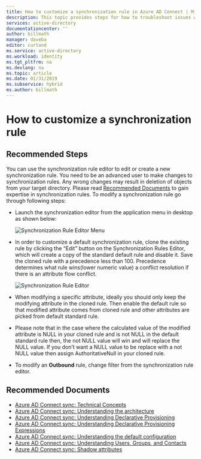 ```yaml
---
title: How to customize a synchronization rule in Azure AD Connect | Microsoft Docs'
description: This topic provides steps for how to troubleshoot issues with installing Azure AD Connect.
services: active-directory
documentationcenter: ''
author: billmath
manager: daveba
editor: curtand
ms.service: active-directory
ms.workload: identity
ms.tgt_pltfrm: na
ms.devlang: na
ms.topic: article
ms.date: 01/31/2019
ms.subservice: hybrid
ms.author: billmath
---
```


# How to customize a synchronization rule

## **Recommended Steps**

You can use the synchronization rule editor to edit or create a new synchronization rule. You need to be an advanced user to make changes to synchronization rules. Any wrong changes may result in deletion of objects from your target directory. Please read [Recommended Documents](#recommended-documents) to gain expertise in synchronization rules. To modify a synchronization rule go through following steps:

* Launch the synchronization editor from the application menu in desktop as shown below:

    ![Synchronization Rule Editor Menu](./media/how-to-connect-create-custom-sync-rule/syncruleeditormenu.png)

* In order to customize a default synchronization rule, clone the existing rule by clicking the “Edit” button on the Synchronization Rules Editor, which will create a copy of the standard default rule and disable it. Save the cloned rule with a precedence less than 100.  Precedence determines what rule wins(lower numeric value) a conflict resolution if there is an attribute flow conflict.

    ![Synchronization Rule Editor](./media/how-to-connect-create-custom-sync-rule/clonerule.png)

* When modifying a specific attribute, ideally you should only keep the modifying attribute in the cloned rule.  Then enable the default rule so that modified attribute comes from cloned rule and other attributes are picked from default standard rule. 

* Please note that in the case where the calculated value of the modified attribute is NULL in your cloned rule and is not NULL in the default standard rule then, the not NULL value will win and will replace the NULL value. If you don’t want a NULL value to be replace with a not NULL value then assign AuthoritativeNull in your cloned rule.

* To modify an **Outbound** rule, change filter from the synchronization rule editor.

## **Recommended Documents**
* [Azure AD Connect sync: Technical Concepts](https://docs.microsoft.com/azure/active-directory/hybrid/how-to-connect-sync-technical-concepts)
* [Azure AD Connect sync: Understanding the architecture](https://docs.microsoft.com/azure/active-directory/hybrid/concept-azure-ad-connect-sync-architecture)
* [Azure AD Connect sync: Understanding Declarative Provisioning](https://docs.microsoft.com/azure/active-directory/hybrid/concept-azure-ad-connect-sync-declarative-provisioning)
* [Azure AD Connect sync: Understanding Declarative Provisioning Expressions](https://docs.microsoft.com/azure/active-directory/hybrid/concept-azure-ad-connect-sync-declarative-provisioning-expressions)
* [Azure AD Connect sync: Understanding the default configuration](https://docs.microsoft.com/azure/active-directory/hybrid/concept-azure-ad-connect-sync-default-configuration)
* [Azure AD Connect sync: Understanding Users, Groups, and Contacts](https://docs.microsoft.com/azure/active-directory/hybrid/concept-azure-ad-connect-sync-user-and-contacts)
* [Azure AD Connect sync: Shadow attributes](https://docs.microsoft.com/azure/active-directory/hybrid/how-to-connect-syncservice-shadow-attributes)